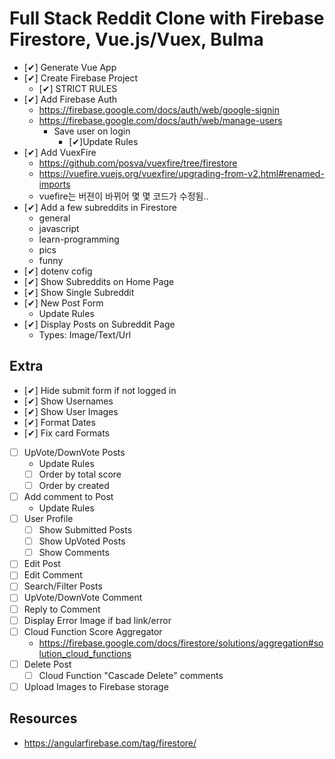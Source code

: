 # Full Stack Reddit Clone with Firebase Firestore, Vue.js/Vuex, Bulma

* [✔] Generate Vue App
* [✔] Create Firebase Project
  * [✔] STRICT RULES
* [✔] Add Firebase Auth
  * https://firebase.google.com/docs/auth/web/google-signin
  * https://firebase.google.com/docs/auth/web/manage-users
    * Save user on login
      * [✔]Update Rules
* [✔] Add VuexFire
  * https://github.com/posva/vuexfire/tree/firestore
  * https://vuefire.vuejs.org/vuexfire/upgrading-from-v2.html#renamed-imports
  * vuefire는 버젼이 바뀌어 몇 몇 코드가 수정됨..
* [✔] Add a few subreddits in Firestore
  * general
  * javascript
  * learn-programming
  * pics
  * funny
* [✔] dotenv cofig
* [✔] Show Subreddits on Home Page
* [✔] Show Single Subreddit
* [✔] New Post Form
  * Update Rules
* [✔] Display Posts on Subreddit Page
  * Types: Image/Text/Url
  
## Extra
* [✔] Hide submit form if not logged in
* [✔] Show Usernames
* [✔] Show User Images
* [✔] Format Dates
* [✔] Fix card Formats
* [ ] UpVote/DownVote Posts
  * Update Rules
  * [ ] Order by total score
  * [ ] Order by created
* [ ] Add comment to Post
  * Update Rules
* [ ] User Profile
  * [ ] Show Submitted Posts
  * [ ] Show UpVoted Posts
  * [ ] Show Comments
* [ ] Edit Post
* [ ] Edit Comment
* [ ] Search/Filter Posts
* [ ] UpVote/DownVote Comment
* [ ] Reply to Comment
* [ ] Display Error Image if bad link/error
* [ ] Cloud Function Score Aggregator
  * https://firebase.google.com/docs/firestore/solutions/aggregation#solution_cloud_functions
* [ ] Delete Post
  * [ ] Cloud Function "Cascade Delete" comments
* [ ] Upload Images to Firebase storage

## Resources

* https://angularfirebase.com/tag/firestore/